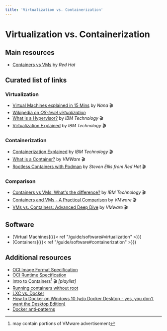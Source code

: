 ```yaml
---
title: 'Virtualization vs. Containerization'
---
```



Virtualization vs. Containerization
===================================

## Main resources

* [Containers vs VMs](https://www.redhat.com/en/topics/containers/containers-vs-vms) by *Red Hat*


## Curated list of links

### Virtualization

* [Virtual Machines explained in 15 Mins](https://www.youtube.com/watch?v=mQP0wqNT_DI) by *Nana* 🎬
* [Wikipedia on *OS-level virtualization*](https://en.wikipedia.org/wiki/OS-level_virtualization)
* [What is a Hypervisor?](https://www.youtube.com/watch?v=LMAEbB2a50M) by *IBM Technology* 🎬
* [Virtualization Explained](https://www.youtube.com/watch?v=FZR0rG3HKIk) by *IBM Technology* 🎬


### Containerization

* [Containerization Explained](https://www.youtube.com/watch?v=0qotVMX-J5s) by *IBM Technology* 🎬
* [What is a Container?](https://www.youtube.com/watch?v=EnJ7qX9fkcU) by *VMWare* 🎬
* [Rootless Containers with Podman](https://www.youtube.com/watch?v=N4ki5Sffy-E) by *Steven Ellis from Red Hat* 🎬


### Comparison

* [Containers vs VMs: What's the difference?](https://www.youtube.com/watch?v=cjXI-yxqGTI) by *IBM Technology* 🎬
* [Containers and VMs - A Practical Comparison](https://www.youtube.com/watch?v=L1ie8negCjc) by *VMware* 🎬
* [VMs vs. Containers: Advanced Deep Dive](https://www.youtube.com/watch?v=PoiXuVnSxfE) by *VMware* 🎬


## Software

* [Virtual Machines]({{< ref "/guide/software#virtualization" >}})
* [Containers]({{< ref "/guide/software#containerization" >}})


## Additional resources

* [OCI Image Format Specification](https://github.com/opencontainers/image-spec)
* [OCI Runtime Specification](https://github.com/opencontainers/runtime-spec)
* [Intro to Containers](https://www.youtube.com/playlist?list=PL7bmigfV0EqQt5_pBPQ8tsZjI1w68-e0H)[^1]  🎬 *[playlist]*
* [Running containers without root](https://www.redhat.com/en/blog/preview-running-containers-without-root-rhel-76)
* [LXC vs. Docker](https://archives.flockport.com/lxc-vs-docker/)
* [How to Docker on Windows 10 (w/o Docker Desktop - yes, you don't want the Desktop Edition)](https://dev.to/bowmanjd/install-docker-on-windows-wsl-without-docker-desktop-34m9)
* [Docker anti-patterns](https://codefresh.io/containers/docker-anti-patterns/)

[^1]: may contain portions of VMware advertisement
